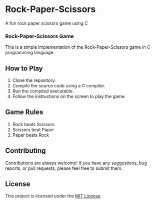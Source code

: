 # Rock-Paper-Scissors
A fun rock paper scissors game using C

### Rock-Paper-Scissors Game
This is a simple implementation of the Rock-Paper-Scissors game in C programming language.

## How to Play
1. Clone the repository.
2. Compile the source code using a C compiler.
3. Run the compiled executable.
4. Follow the instructions on the screen to play the game.

## Game Rules
1. Rock beats Scissors
2. Scissors beat Paper
3. Paper beats Rock

## Contributing
Contributions are always welcome! If you have any suggestions, bug reports, or pull requests, please feel free to submit them.

## License
This project is licensed under the [MIT License](https://github.com/nwhator/rock-paper-scissors/blob/main/LICENSE).